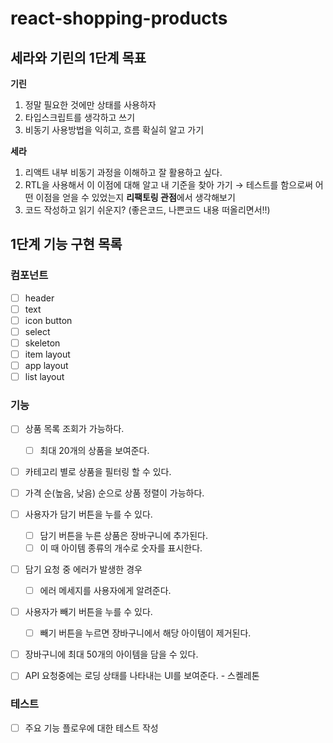 # react-shopping-products

## 세라와 기린의 1단계 목표

**기린**
1. 정말 필요한 것에만 상태를 사용하자 
2. 타입스크립트를 생각하고 쓰기 
3. 비동기 사용방법을 익히고, 흐름 확실히 알고 가기

**세라**
1. 리액트 내부 비동기 과정을 이해하고 잘 활용하고 싶다. 
2. RTL을 사용해서 이 이점에 대해 알고 내 기준을 찾아 가기 → 테스트를 함으로써 어떤 이점을 얻을 수 있었는지 **리팩토링 관점**에서 생각해보기
3. 코드 작성하고 읽기 쉬운지? (좋은코드, 나쁜코드 내용 떠올리면서!!)

## 1단계 기능 구현 목록

### 컴포넌트

- [ ]  header
- [ ]  text
- [ ]  icon button
- [ ]  select
- [ ]  skeleton
- [ ]  item layout
- [ ]  app layout
- [ ]  list layout

### 기능

- [ ]  상품 목록 조회가 가능하다.
    - [ ]  최대 20개의 상품을 보여준다.
- [ ]  카테고리 별로 상품을 필터링 할 수 있다.
- [ ]  가격 순(높음, 낮음) 순으로 상품 정렬이 가능하다.
- [ ]  사용자가 담기 버튼을 누를 수 있다.
    - [ ]  담기 버튼을 누른 상품은 장바구니에 추가된다.
    - [ ]  이 때 아이템 종류의 개수로 숫자를 표시한다.
- [ ]  담기 요청 중 에러가 발생한 경우
    - [ ]  에러 메세지를 사용자에게 알려준다.
- [ ]  사용자가 빼기 버튼을 누를 수 있다.
    - [ ]  빼기 버튼을 누르면 장바구니에서 해당 아이템이 제거된다.
- [ ]  장바구니에 최대 50개의 아이템을 담을 수 있다.

- [ ]  API 요청중에는 로딩 상태를 나타내는 UI를 보여준다. - 스켈레톤

### 테스트

- [ ]  주요 기능 플로우에 대한 테스트 작성